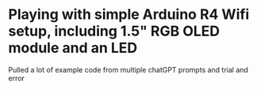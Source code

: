 # Playing with simple Arduino R4 Wifi setup, including 1.5" RGB OLED module and an LED

Pulled a lot of example code from multiple chatGPT prompts and trial and error
